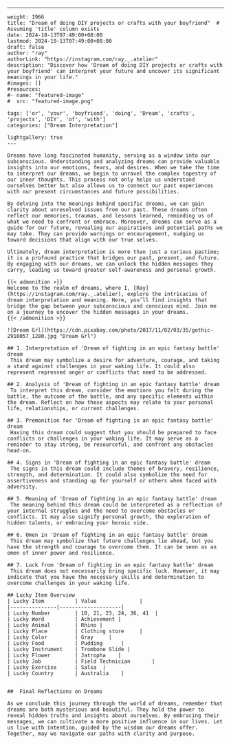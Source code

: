---
    weight: 1966
    title: "Dream of doing DIY projects or crafts with your boyfriend"  # Assuming 'title' column exists
    date: 2024-10-13T07:49:00+08:00
    lastmod: 2024-10-13T07:49:00+08:00
    draft: false
    author: "ray"
    authorLink: "https://instagram.com/ray._.atelier"
    description: "Discover how 'Dream of doing DIY projects or crafts with your boyfriend' can interpret your future and uncover its significant meanings in your life."
    #images: []
    #resources:
    #- name: "featured-image"
    #  src: "featured-image.png"
    
    tags: ['or', 'your', 'boyfriend', 'doing', 'Dream', 'crafts', 'projects', 'DIY', 'of', 'with']
    categories: ["Dream Interpretation"]
    
    lightgallery: true
    ---
    
    Dreams have long fascinated humanity, serving as a window into our subconscious. Understanding and analyzing dreams can provide valuable insights into our emotions, fears, and desires. When we take the time to interpret our dreams, we begin to unravel the complex tapestry of our inner thoughts. This process not only helps us understand ourselves better but also allows us to connect our past experiences with our present circumstances and future possibilities.
    
    By delving into the meanings behind specific dreams, we can gain clarity about unresolved issues from our past. These dreams often reflect our memories, traumas, and lessons learned, reminding us of what we need to confront or embrace. Moreover, dreams can serve as a guide for our future, revealing our aspirations and potential paths we may take. They can provide warnings or encouragement, nudging us toward decisions that align with our true selves.
    
    Ultimately, dream interpretation is more than just a curious pastime; it is a profound practice that bridges our past, present, and future. By engaging with our dreams, we can unlock the hidden messages they carry, leading us toward greater self-awareness and personal growth.
    
    {{< admonition >}}
    Welcome to the realm of dreams, where I, [Ray](https://instagram.com/ray._.atelier), explore the intricacies of dream interpretation and meaning. Here, you’ll find insights that bridge the gap between your subconscious and conscious mind. Join me on a journey to uncover the hidden messages in your dreams.
    {{< /admonition >}}
    
    ![Dream Grl](https://cdn.pixabay.com/photo/2017/11/02/03/35/gothic-2910057_1280.jpg "Dream Grl")
    
    ## 1. Interpretation of 'Dream of fighting in an epic fantasy battle' dream
     This dream may symbolize a desire for adventure, courage, and taking a stand against challenges in your waking life. It could also represent repressed anger or conflicts that need to be addressed.
    
    ## 2. Analysis of 'Dream of fighting in an epic fantasy battle' dream
     To interpret this dream, consider the emotions you felt during the battle, the outcome of the battle, and any specific elements within the dream. Reflect on how these aspects may relate to your personal life, relationships, or current challenges.
    
    ## 3. Premonition for 'Dream of fighting in an epic fantasy battle' dream
     Having this dream could suggest that you should be prepared to face conflicts or challenges in your waking life. It may serve as a reminder to stay strong, be resourceful, and confront any obstacles head-on.
    
    ## 4. Signs in 'Dream of fighting in an epic fantasy battle' dream
     The signs in this dream could include themes of bravery, resilience, strength, and determination. It could also symbolize the need for assertiveness and standing up for yourself or others when faced with adversity.
    
    ## 5. Meaning of 'Dream of fighting in an epic fantasy battle' dream
     The meaning behind this dream could be interpreted as a reflection of your internal struggles and the need to overcome obstacles or conflicts. It may also signify personal growth, the exploration of hidden talents, or embracing your heroic side.
    
    ## 6. Omen in 'Dream of fighting in an epic fantasy battle' dream
     This dream may symbolize that future challenges lie ahead, but you have the strength and courage to overcome them. It can be seen as an omen of inner power and resilience.
    
    ## 7. Luck from 'Dream of fighting in an epic fantasy battle' dream
     This dream does not necessarily bring specific luck. However, it may indicate that you have the necessary skills and determination to overcome challenges in your waking life.
    
    ## Lucky Item Overview
    | Lucky Item          | Value              |
    |---------------|--------------------|
    | Lucky Number        | 10, 21, 23, 24, 36, 41  |
    | Lucky Word          | Achievement |
    | Lucky Animal        | Rhino |
    | Lucky Place         | Clothing store     |
    | Lucky Color         | Gray     |
    | Lucky Food          | Pudding      |
    | Lucky Instrument    | Trombone Slide |
    | Lucky Flower        | Jatropha    |
    | Lucky Job           | Field Technician       |
    | Lucky Exercise      | Salsa  |
    | Lucky Country       | Australia    |
    
    
    ##  Final Reflections on Dreams
    
    As we conclude this journey through the world of dreams, remember that dreams are both mysterious and beautiful. They hold the power to reveal hidden truths and insights about ourselves. By embracing their messages, we can cultivate a more positive influence in our lives. Let us live with intention, guided by the wisdom our dreams offer. Together, may we navigate our paths with clarity and purpose.
    